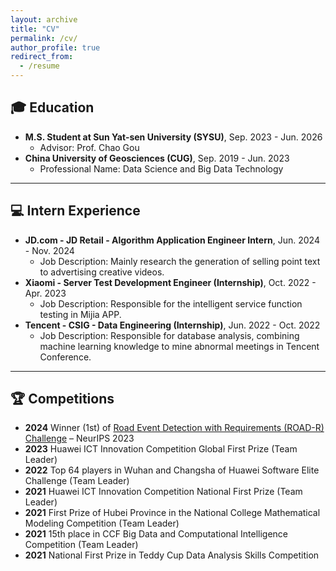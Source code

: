 ```yaml
---
layout: archive
title: "CV"
permalink: /cv/
author_profile: true
redirect_from:
  - /resume
---
```



## 🎓 Education
* **M.S. Student at Sun Yat-sen University (SYSU)**, Sep. 2023 - Jun. 2026
  * Advisor: Prof. Chao Gou
* **China University of Geosciences (CUG)**, Sep. 2019 - Jun. 2023
  * Professional Name: Data Science and Big Data Technology

------

## 💻 Intern Experience
* **JD.com - JD Retail - Algorithm Application Engineer Intern**, Jun. 2024 - Nov. 2024
  * Job Description: Mainly research the generation of selling point text to advertising creative videos.
* **Xiaomi - Server Test Development Engineer (Internship)**, Oct. 2022 - Apr. 2023
  * Job Description: Responsible for the intelligent service function testing in Mijia APP.
* **Tencent - CSIG - Data Engineering (Internship)**, Jun. 2022 - Oct. 2022
  * Job Description: Responsible for database analysis, combining machine learning knowledge to mine abnormal meetings in Tencent Conference.
 
------

<!-- ## 🏆 Honors
- **2024**  -->


## 🏆 Competitions
* **2024** Winner (1st) of [Road Event Detection with Requirements (ROAD-R) Challenge](https://sites.google.com/view/road-r/winners) – NeurIPS 2023
* **2023** Huawei ICT Innovation Competition Global First Prize (Team Leader)
* **2022** Top 64 players in Wuhan and Changsha of Huawei Software Elite Challenge (Team Leader)
* **2021** Huawei ICT Innovation Competition National First Prize (Team Leader)
* **2021** First Prize of Hubei Province in the National College Mathematical Modeling Competition (Team Leader)
* **2021** 15th place in CCF Big Data and Computational Intelligence Competition (Team Leader)
* **2021** National First Prize in Teddy Cup Data Analysis Skills Competition

<!-- ------ -->

<!-- ## 🤝 Academic services
- Student Member of IEEE, ACM, IEEE SPS, CAA, and CAAI.
- Reviewer of T-NNLS, T-ITS, T-IV, SPL, J-SC, ACM MM, ITSC, DTPI.
- Sub-Reviewer of T-PAMI, NeurIPS, ICLR.

------

## 👨‍🏫 Teaching Services
Teaching Assistant for Pattern Recognition \& Machine Learning, 2021/22 Fall.

------ -->

<!-- {% include base_path %}

Education
======
* B.S. in GitHub, GitHub University, 2012
* M.S. in Jekyll, GitHub University, 2014
* Ph.D in Version Control Theory, GitHub University, 2018 (expected)

Work experience
======
* Summer 2015: Research Assistant
  * Github University
  * Duties included: Tagging issues
  * Supervisor: Professor Git

* Fall 2015: Research Assistant
  * Github University
  * Duties included: Merging pull requests
  * Supervisor: Professor Hub
  
Skills
======
* Skill 1
* Skill 2
  * Sub-skill 2.1
  * Sub-skill 2.2
  * Sub-skill 2.3
* Skill 3

Publications
======
  <ul>{% for post in site.publications %}
    {% include archive-single-cv.html %}
  {% endfor %}</ul>
  
Talks
======
  <ul>{% for post in site.talks %}
    {% include archive-single-talk-cv.html %}
  {% endfor %}</ul>
  
Teaching
======
  <ul>{% for post in site.teaching %}
    {% include archive-single-cv.html %}
  {% endfor %}</ul>
  
Service and leadership
======
* Currently signed in to 43 different slack teams -->
